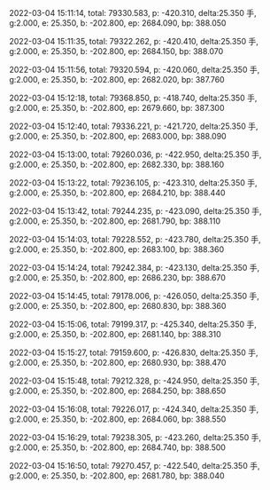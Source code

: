 2022-03-04 15:11:14, total: 79330.583, p: -420.310, delta:25.350 手, g:2.000, e: 25.350, b: -202.800, ep: 2684.090, bp: 388.050

2022-03-04 15:11:35, total: 79322.262, p: -420.410, delta:25.350 手, g:2.000, e: 25.350, b: -202.800, ep: 2684.150, bp: 388.070

2022-03-04 15:11:56, total: 79320.594, p: -420.060, delta:25.350 手, g:2.000, e: 25.350, b: -202.800, ep: 2682.020, bp: 387.760

2022-03-04 15:12:18, total: 79368.850, p: -418.740, delta:25.350 手, g:2.000, e: 25.350, b: -202.800, ep: 2679.660, bp: 387.300

2022-03-04 15:12:40, total: 79336.221, p: -421.720, delta:25.350 手, g:2.000, e: 25.350, b: -202.800, ep: 2683.000, bp: 388.090

2022-03-04 15:13:00, total: 79260.036, p: -422.950, delta:25.350 手, g:2.000, e: 25.350, b: -202.800, ep: 2682.330, bp: 388.160

2022-03-04 15:13:22, total: 79236.105, p: -423.310, delta:25.350 手, g:2.000, e: 25.350, b: -202.800, ep: 2684.210, bp: 388.440

2022-03-04 15:13:42, total: 79244.235, p: -423.090, delta:25.350 手, g:2.000, e: 25.350, b: -202.800, ep: 2681.790, bp: 388.110

2022-03-04 15:14:03, total: 79228.552, p: -423.780, delta:25.350 手, g:2.000, e: 25.350, b: -202.800, ep: 2683.100, bp: 388.360

2022-03-04 15:14:24, total: 79242.384, p: -423.130, delta:25.350 手, g:2.000, e: 25.350, b: -202.800, ep: 2686.230, bp: 388.670

2022-03-04 15:14:45, total: 79178.006, p: -426.050, delta:25.350 手, g:2.000, e: 25.350, b: -202.800, ep: 2680.830, bp: 388.360

2022-03-04 15:15:06, total: 79199.317, p: -425.340, delta:25.350 手, g:2.000, e: 25.350, b: -202.800, ep: 2681.140, bp: 388.310

2022-03-04 15:15:27, total: 79159.600, p: -426.830, delta:25.350 手, g:2.000, e: 25.350, b: -202.800, ep: 2680.930, bp: 388.470

2022-03-04 15:15:48, total: 79212.328, p: -424.950, delta:25.350 手, g:2.000, e: 25.350, b: -202.800, ep: 2684.250, bp: 388.650

2022-03-04 15:16:08, total: 79226.017, p: -424.340, delta:25.350 手, g:2.000, e: 25.350, b: -202.800, ep: 2684.060, bp: 388.550

2022-03-04 15:16:29, total: 79238.305, p: -423.260, delta:25.350 手, g:2.000, e: 25.350, b: -202.800, ep: 2684.740, bp: 388.500

2022-03-04 15:16:50, total: 79270.457, p: -422.540, delta:25.350 手, g:2.000, e: 25.350, b: -202.800, ep: 2681.780, bp: 388.040